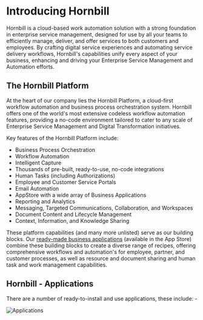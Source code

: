 # Introducing Hornbill
Hornbill is a cloud-based work automation solution with a strong foundation in enterprise service management, designed for use by all your teams to efficiently manage, deliver, and offer services to both customers and employees. By crafting digital service experiences and automating service delivery workflows, Hornbill's capabilities unify every aspect of your business, enhancing and driving your Enterprise Service Management and Automation efforts.

## The Hornbill Platform
At the heart of our company lies the Hornbill Platform, a cloud-first workflow automation and business process orchestration system. Hornbill offers one of the world's most extensive codeless workflow automation features, providing a no-code environment tailored to cater to any scale of Enterprise Service Management and Digital Transformation initiatives.

Key features of the Hornbill Platform include:

- Business Process Orchestration
- Workflow Automation
- Intelligent Capture
- Thousands of pre-built, ready-to-use, no-code integrations
- Human Tasks (including Authorizations)
- Employee and Customer Service Portals
- Email Automation
- AppStore with a wide array of Business Applications
- Reporting and Analytics
- Messaging, Targeted Communications, Collaboration, and Workspaces
- Document Content and Lifecycle Management
- Context, Information, and Knowledge Sharing


These platform capabilities (and many more unlisted) serve as our building blocks. Our [ready-made business applications](/esp-fundamentals/about/what-is-hornbill#hornbill-applications) (available in the App Store) combine these building blocks to create a diverse range of recipes, offering comprehensive workflows and automation's for employee, partner, and customer processes, as well as resource and document sharing and human task and work management capabilities.

## Hornbill - Applications
There are a number of ready-to-install and use applications, these include: -

![Applications](/_books/esp-fundamentals/about/images/apps.png)